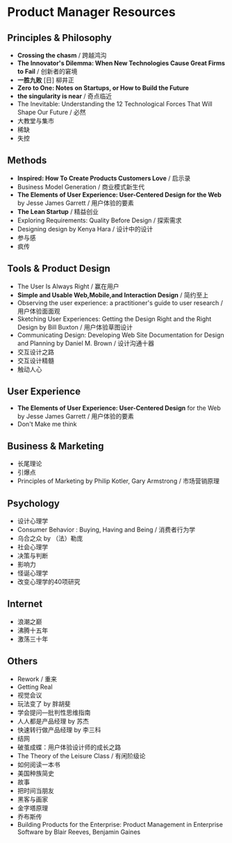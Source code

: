 # Product Manager Resources

## Principles & Philosophy

- **Crossing the chasm** / 跨越鸿沟
- **The Innovator's Dilemma: When New Technologies Cause Great Firms to Fail** / 创新者的窘境
- **一胜九败** [日] 柳井正
- **Zero to One: Notes on Startups, or How to Build the Future**
- **the singularity is near** / 奇点临近
- The Inevitable: Understanding the 12 Technological Forces That Will Shape Our Future / 必然
- 大教堂与集市
- 稀缺
- 失控

## Methods

- **Inspired: How To Create Products Customers Love** / 启示录
- Business Model Generation / 商业模式新生代
- **The Elements of User Experience: User-Centered Design for the Web** by Jesse James Garrett / 用户体验的要素
- **The Lean Startup** / 精益创业
- Exploring Requirements: Quality Before Design / 探索需求
- Designing design by Kenya Hara / 设计中的设计
- 参与感
- 疯传

## Tools & Product Design

- The User Is Always Right / 赢在用户
- **Simple and Usable Web,Mobile,and Interaction Design** / 简约至上
- Observing the user experience: a practitioner's guide to user research / 用户体验面面观
- Sketching User Experiences: Getting the Design Right and the Right Design by Bill Buxton / 用户体验草图设计
- Communicating Design: Developing Web Site Documentation for Design and Planning by Daniel M. Brown / 设计沟通十器
- 交互设计之路
- 交互设计精髓
- 触动人心

## User Experience

- **The Elements of User Experience: User-Centered Design** for the Web by Jesse James Garrett / 用户体验的要素
- Don't Make me think

## Business & Marketing

- 长尾理论
- 引爆点
- Principles of Marketing by Philip Kotler, Gary Armstrong / 市场营销原理

## Psychology

- 设计心理学
- Consumer Behavior : Buying, Having and Being / 消费者行为学
- 乌合之众 by （法）勒庞
- 社会心理学
- 决策与判断 
- 影响力
- 怪诞心理学
- 改变心理学的40项研究

## Internet

- 浪潮之巅
- 沸腾十五年
- 激荡三十年

## Others

- Rework / 重来
- Getting Real
- 视觉会议
- 玩法变了 by 胖胡斐
- 学会提问—批判性思维指南
- 人人都是产品经理 by 苏杰
- 快速转行做产品经理 by 李三科
- 结网 
- 破茧成蝶：用户体验设计师的成长之路
- The Theory of the Leisure Class / 有闲阶级论
- 如何阅读一本书
- 美国种族简史
- 故事
- 把时间当朋友
- 黑客与画家
- 金字塔原理
- 乔布斯传
- Building Products for the Enterprise: Product Management in Enterprise Software by Blair Reeves, Benjamin Gaines

